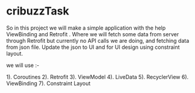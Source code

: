 # cribuzzTask

So in this project we will make a simple application with the help ViewBinding and Retrofit .
Where we will fetch some data from server through Retrofit but currently no API calls we are doing, and fetching data from json file.
Update the json to UI and for UI design using constraint layout.

we will use :-

1). Coroutines
2). Retrofit 
3). ViewModel 
4). LiveData 
5). RecyclerView
6). ViewBinding
7). Constraint Layout